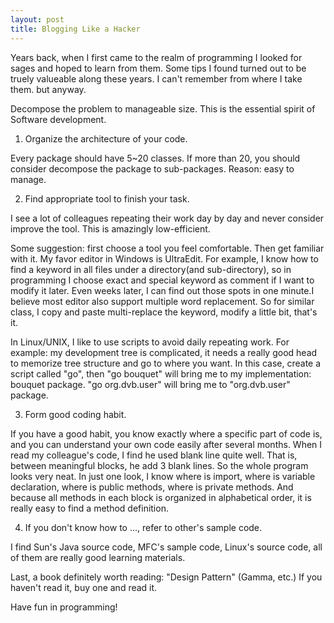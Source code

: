 ```yaml
---
layout: post
title: Blogging Like a Hacker
---
```

Years back, when I first came to the realm of programming I looked for sages and hoped to learn from them. Some tips I found turned out to be truely valueable along these years. I can't remember from where I take them. but anyway.  
  
Decompose the problem to manageable size. This is the essential spirit of Software development.   
     
1. Organize the architecture of your code.    
    
  Every package should have 5~20 classes. If more than 20, you should consider decompose the package to sub-packages. Reason: easy to manage.   

2. Find appropriate tool to finish your task.   
      
I see a lot of colleagues repeating their work day by day and never consider improve the tool. This is amazingly low-efficient.    
    
Some suggestion: first choose a tool you feel comfortable. Then get familiar with it. My favor editor in Windows is UltraEdit. For example, I know how to find a keyword in all files under a directory(and sub-directory), so in programming I choose exact and special keyword as comment if I want to modify it later. Even weeks later, I can find out those spots in one minute.I believe most editor also support multiple word replacement. So for similar class, I copy and paste multi-replace the keyword, modify a little bit, that's it.        
      
In Linux/UNIX, I like to use scripts to avoid daily repeating work. For example: my development tree is complicated, it needs a really good head to memorize tree structure and go to where you want. In this case, create a script called "go", then "go bouquet" will bring me to my implementation: bouquet package.  "go org.dvb.user" will bring me to "org.dvb.user" package.       
          
3. Form good coding habit.    
      
If you have a good habit, you know exactly where a specific part of code is, and you can understand your own code easily  after several months. When I read my colleague's code, I find he used blank line quite well. That is, between meaningful blocks, he add 3 blank lines. So the whole program looks very neat. In just one look, I know where is import, where is variable declaration, where is public methods, where is private methods. And because all methods in each block is organized in alphabetical order, it is really easy to find a method definition.           
      
4. If you don't know how to ..., refer to other's sample code.   
        
I find Sun's Java source code, MFC's sample code, Linux's source code, all of them are really good learning materials.    
       
Last, a book definitely worth reading: "Design Pattern" (Gamma, etc.) If you haven't read it, buy one and read it.    
    
Have fun in programming!    



